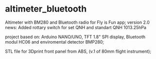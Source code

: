 # altimeter_bluetooth
Altimeter with BM280 and Bluetooth radio for Fly is Fun app;
version 2.0
news:
Added rottary switch for set QNH and standart QNH 1013.25hPa 

project based on:
Arduino NANO/UNO, TFT 1.8" SPI display, Bluetooth modul HC06 and enviromental detector BMP280;

STL file for 3Dprint front panel from ABS, (v.1 of 80mm flight instrument);


